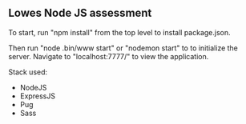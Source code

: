 ## Lowes Node JS assessment

To start, run "npm install" from the top level to install package.json.

Then run "node .bin/www start" or "nodemon start" to to initialize the server. Navigate to "localhost:7777/" to view the application.

Stack used:
* NodeJS
* ExpressJS
* Pug
* Sass